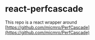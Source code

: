 # react-perfcascade

This repo is a react wrapper around [https://github.com/micmro/PerfCascade](https://github.com/micmro/PerfCascade)